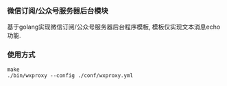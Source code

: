 ### 微信订阅/公众号服务器后台模块

基于golang实现微信订阅/公众号服务器后台程序模板, 模板仅实现文本消息echo功能.

### 使用方式

    make
    ./bin/wxproxy --config ./conf/wxproxy.yml

